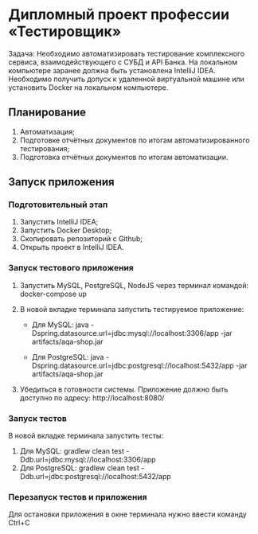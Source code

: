 # Дипломный проект профессии «Тестировщик»
Задача:
Необходимо автоматизировать тестирование комплексного сервиса, взаимодействующего с СУБД и API Банка. На локальном компьютере заранее должна быть установлена IntelliJ IDEA. Необходимо получить допуск к удаленной виртуальной машине или установить Docker на локальном компьютере.

## Планирование
1. Автоматизация;
1. Подготовке отчётных документов по итогам автоматизированного тестирования;
1. Подготовка отчётных документов по итогам автоматизации.

## Запуск приложения
### Подготовительный этап
1. Запустить IntelliJ IDEA;
1. Запустить Docker Desktop;
1. Скопировать репозиторий с Github;
1. Открыть проект в IntelliJ IDEA.

### Запуск тестового приложения
1. Запустить MySQL, PostgreSQL, NodeJS через терминал командой:
    docker-compose up
    
1. В новой вкладке терминала запустить тестируемое приложение:
   * Для MySQL: java -Dspring.datasource.url=jdbc:mysql://localhost:3306/app -jar artifacts/aqa-shop.jar
   
   * Для PostgreSQL: java -Dspring.datasource.url=jdbc:postgresql://localhost:5432/app -jar artifacts/aqa-shop.jar
   
1. Убедиться в готовности системы. Приложение должно быть доступно по адресу:
http://localhost:8080/

### Запуск тестов
В новой вкладке терминала запустить тесты:
1. Для MySQL:  gradlew clean test -Ddb.url=jdbc:mysql://localhost:3306/app
1. Для PostgreSQL: gradlew clean test -Ddb.url=jdbc:postgresql://localhost:5432/app

### Перезапуск тестов и приложения
Для остановки приложения в окне терминала нужно ввести команду Ctrl+С
